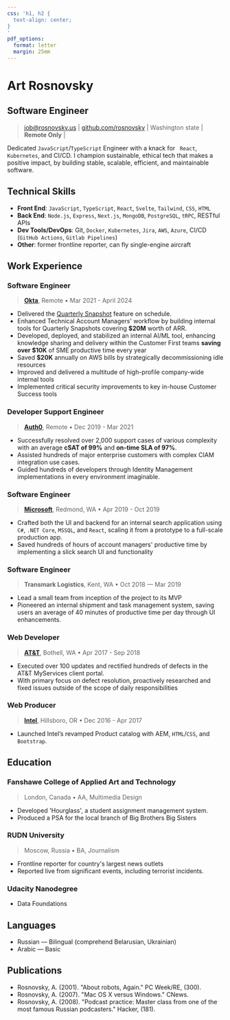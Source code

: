 ```yaml
---
css: 'h1, h2 {
  text-align: center;
}
'
pdf_options:
  format: letter
  margin: 25mm
---
```


# Art Rosnovsky

## Software Engineer

> job@rosnovsky.us | [github.com/rosnovsky](https://github.com/rosnovsky) | Washington state | **Remote Only** |

Dedicated `JavaScript`/`TypeScript` Engineer with a knack for ` React`, `Kubernetes`, and CI/CD. I champion sustainable, ethical tech that makes a positive impact, by building stable, scalable, efficient, and maintainable software.

## Technical Skills

- **Front End**: `JavaScript`, `TypeScript`, `React`, `Svelte`, `Tailwind`, `CSS`, `HTML`
- **Back End**: `Node.js`, `Express`, `Next.js`, `MongoDB`, `PostgreSQL`, `tRPC`, RESTful APIs
- **Dev Tools/DevOps**: Git, `Docker`, `Kubernetes`, `Jira`, `AWS`, `Azure`, CI/CD (`GitHub Actions`, `Gitlab Pipelines`)
- **Other**: former frontline reporter, can fly single-engine aircraft

## Work Experience

### Software Engineer

> **[Okta](https://okta.com)**, Remote • Mar 2021 - April 2024

- Delivered the [Quarterly Snapshot](https://auth0.com/docs/get-started/tenant-settings/auth0-teams/quarterly-snapshot) feature on schedule.
- Enhanced Technical Account Managers' workflow by building internal tools for Quarterly Snapshots covering **$20M** worth of ARR.
- Developed, deployed, and stabilized an internal AI/ML tool, enhancing knowledge sharing and delivery within the Customer First teams **saving over $10K** of SME productive time every year
- Saved **$20K** annually on AWS bills by strategically decommissioning idle resources
- Improved and delivered a multitude of high-profile company-wide internal tools
- Implemented critical security improvements to key in-house Customer Success tools

### Developer Support Engineer

> **[Auth0](https://auth0.com)**, Remote • Dec 2019 - Mar 2021

- Successfully resolved over 2,000 support cases of various complexity with an average **cSAT of 99%** and **on-time SLA of 97%**.
- Assisted hundreds of major enterprise customers with complex CIAM integration use cases.
- Guided hundreds of developers through Identity Management implementations in every environment imaginable.

### Software Engineer

> **[Microsoft](https://microsoft.com)**, Redmond, WA • Apr 2019 - Oct 2019

- Crafted both the UI and backend for an internal search application using `C#`, `.NET Core`, `MSSQL`, and `React`, scaling it from a prototype to a full-scale production app.
- Saved hundreds of hours of account managers' productive time by implementing a slick search UI and functionality

<div class="page-break"></div>

### Software Engineer

> **Transmark Logistics**, Kent, WA • Oct 2018 — Mar 2019

- Lead a small team from inception of the project to its MVP
- Pioneered an internal shipment and task management system, saving users an average of 40 minutes of productive time per day through UI enhancements.


### Web Developer

> **[AT&T](https://att.com)**, Bothell, WA • Apr 2017 - Sep 2018

- Executed over 100 updates and rectified hundreds of defects in the AT&T MyServices client portal.
- With primary focus on defect resolution, proactively researched and fixed issues outside of the scope of daily responsibilities


### Web Producer

> **[Intel](https://intel.com)**, Hillsboro, OR • Dec 2016 - Apr 2017

- Launched Intel’s revamped Product catalog with AEM, `HTML`/`CSS`, and `Bootstrap`.

## Education

### Fanshawe College of Applied Art and Technology

> London, Canada • AA, Multimedia Design

- Developed 'Hourglass', a student assignment management system.
- Produced a PSA for the local branch of Big Brothers Big Sisters

### RUDN University

> Moscow, Russia • BA, Journalism

- Frontline reporter for country's largest news outlets
- Reported live from significant events, including terrorist incidents.

### Udacity Nanodegree

- Data Foundations

## Languages

- Russian — Bilingual (comprehend Belarusian, Ukrainian)
- Arabic — Basic

## Publications

- Rosnovsky, A. (2001). "About robots, Again." PC Week/RE, (300).
- Rosnovsky, A. (2007). "Mac OS X versus Windows." CNews.
- Rosnovsky, A. (2008). "Podcast practice: Master class from one of the most famous Russian podcasters." Hacker, (181).
